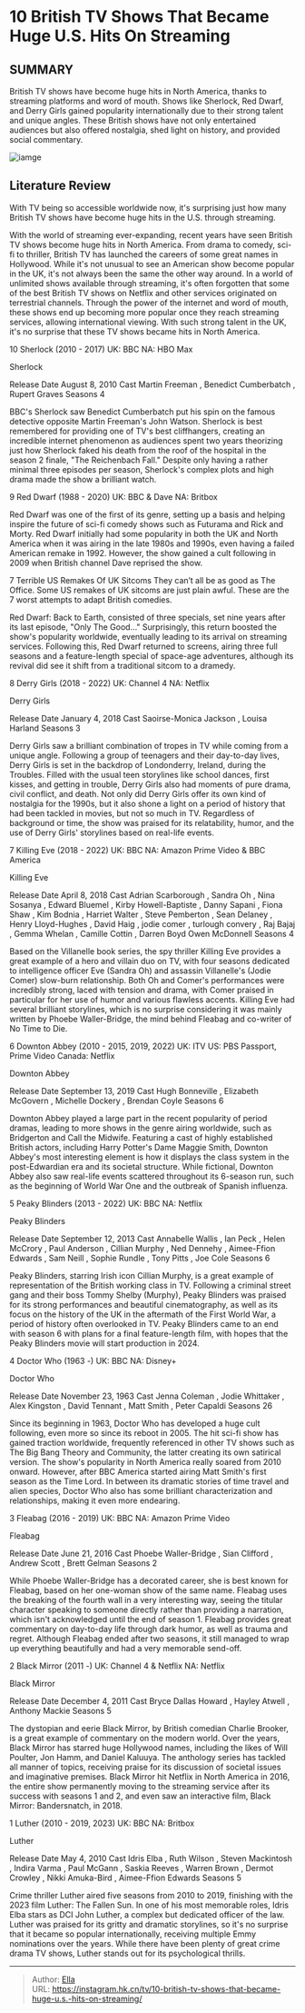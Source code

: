 # 10 British TV Shows That Became Huge U.S. Hits On Streaming


## SUMMARY 


 British TV shows have become huge hits in North America, thanks to streaming platforms and word of mouth. 
 Shows like Sherlock, Red Dwarf, and Derry Girls gained popularity internationally due to their strong talent and unique angles. 
 These British shows have not only entertained audiences but also offered nostalgia, shed light on history, and provided social commentary. 

![iamge](https://static1.srcdn.com/wordpress/wp-content/uploads/2024/01/benedict-cumberbatch-as-sherlock-holmes-from-sherlock.jpg)

## Literature Review

With TV being so accessible worldwide now, it&#39;s surprising just how many British TV shows have become huge hits in the U.S. through streaming.




With the world of streaming ever-expanding, recent years have seen British TV shows become huge hits in North America. From drama to comedy, sci-fi to thriller, British TV has launched the careers of some great names in Hollywood. While it&#39;s not unusual to see an American show become popular in the UK, it&#39;s not always been the same the other way around.
In a world of unlimited shows available through streaming, it&#39;s often forgotten that some of the best British TV shows on Netflix and other services originated on terrestrial channels. Through the power of the internet and word of mouth, these shows end up becoming more popular once they reach streaming services, allowing international viewing. With such strong talent in the UK, it&#39;s no surprise that these TV shows became hits in North America.









 








 10  Sherlock (2010 - 2017) 
UK: BBC NA: HBO Max


 







  Sherlock  


  Release Date    August 8, 2010     Cast    Martin Freeman , Benedict Cumberbatch , Rupert Graves     Seasons    4    


BBC&#39;s Sherlock saw Benedict Cumberbatch put his spin on the famous detective opposite Martin Freeman&#39;s John Watson. Sherlock is best remembered for providing one of TV&#39;s best cliffhangers, creating an incredible internet phenomenon as audiences spent two years theorizing just how Sherlock faked his death from the roof of the hospital in the season 2 finale, &#34;The Reichenbach Fall.&#34; Despite only having a rather minimal three episodes per season, Sherlock&#39;s complex plots and high drama made the show a brilliant watch. 





 9  Red Dwarf (1988 - 2020) 
UK: BBC &amp; Dave NA: Britbox
        

Red Dwarf was one of the first of its genre, setting up a basis and helping inspire the future of sci-fi comedy shows such as Futurama and Rick and Morty. Red Dwarf initially had some popularity in both the UK and North America when it was airing in the late 1980s and 1990s, even having a failed American remake in 1992. However, the show gained a cult following in 2009 when British channel Dave reprised the show.
            
 
 7 Terrible US Remakes Of UK Sitcoms 
They can’t all be as good as The Office. Some US remakes of UK sitcoms are just plain awful. These are the 7 worst attempts to adapt British comedies.



Red Dwarf: Back to Earth, consisted of three specials, set nine years after its last episode, &#34;Only The Good...&#34; Surprisingly, this return boosted the show&#39;s popularity worldwide, eventually leading to its arrival on streaming services. Following this, Red Dwarf returned to screens, airing three full seasons and a feature-length special of space-age adventures, although its revival did see it shift from a traditional sitcom to a dramedy.





 8  Derry Girls (2018 - 2022) 
UK: Channel 4 NA: Netflix
        

  Derry Girls  


  Release Date    January 4, 2018     Cast    Saoirse-Monica Jackson , Louisa Harland     Seasons    3    


Derry Girls saw a brilliant combination of tropes in TV while coming from a unique angle. Following a group of teenagers and their day-to-day lives, Derry Girls is set in the backdrop of Londonderry, Ireland, during the Troubles. Filled with the usual teen storylines like school dances, first kisses, and getting in trouble, Derry Girls also had moments of pure drama, civil conflict, and death.
Not only did Derry Girls offer its own kind of nostalgia for the 1990s, but it also shone a light on a period of history that had been tackled in movies, but not so much in TV. Regardless of background or time, the show was praised for its relatability, humor, and the use of Derry Girls&#39; storylines based on real-life events.





 7  Killing Eve (2018 - 2022) 
UK: BBC NA: Amazon Prime Video &amp; BBC America
        

  Killing Eve  


  Release Date    April 8, 2018     Cast    Adrian Scarborough , Sandra Oh , Nina Sosanya , Edward Bluemel , Kirby Howell-Baptiste , Danny Sapani , Fiona Shaw , Kim Bodnia , Harriet Walter , Steve Pemberton , Sean Delaney , Henry Lloyd-Hughes , David Haig , jodie comer , turlough convery , Raj Bajaj , Gemma Whelan , Camille Cottin , Darren Boyd Owen McDonnell     Seasons    4    


Based on the Villanelle book series, the spy thriller Killing Eve provides a great example of a hero and villain duo on TV, with four seasons dedicated to intelligence officer Eve (Sandra Oh) and assassin Villanelle&#39;s (Jodie Comer) slow-burn relationship. Both Oh and Comer&#39;s performances were incredibly strong, laced with tension and drama, with Comer praised in particular for her use of humor and various flawless accents. Killing Eve had several brilliant storylines, which is no surprise considering it was mainly written by Phoebe Waller-Bridge, the mind behind Fleabag and co-writer of No Time to Die. 





 6  Downton Abbey (2010 - 2015, 2019, 2022) 
UK: ITV US: PBS Passport, Prime Video Canada: Netflix
        

 Downton Abbey 


  Release Date    September 13, 2019     Cast    Hugh Bonneville , Elizabeth McGovern , Michelle Dockery , Brendan Coyle     Seasons    6    


Downton Abbey played a large part in the recent popularity of period dramas, leading to more shows in the genre airing worldwide, such as Bridgerton and Call the Midwife. Featuring a cast of highly established British actors, including Harry Potter&#39;s Dame Maggie Smith, Downton Abbey&#39;s most interesting element is how it displays the class system in the post-Edwardian era and its societal structure. While fictional, Downton Abbey also saw real-life events scattered throughout its 6-season run, such as the beginning of World War One and the outbreak of Spanish influenza.





 5  Peaky Blinders (2013 - 2022) 
UK: BBC NA: Netflix
        

  Peaky Blinders  


  Release Date    September 12, 2013     Cast    Annabelle Wallis , Ian Peck , Helen McCrory , Paul Anderson , Cillian Murphy , Ned Dennehy , Aimee-Ffion Edwards , Sam Neill , Sophie Rundle , Tony Pitts , Joe Cole     Seasons    6    


Peaky Blinders, starring Irish icon Cillian Murphy, is a great example of representation of the British working class in TV. Following a criminal street gang and their boss Tommy Shelby (Murphy), Peaky Blinders was praised for its strong performances and beautiful cinematography, as well as its focus on the history of the UK in the aftermath of the First World War, a period of history often overlooked in TV. Peaky Blinders came to an end with season 6 with plans for a final feature-length film, with hopes that the Peaky Blinders movie will start production in 2024.





 4  Doctor Who (1963 -) 
UK: BBC NA: Disney&#43;


 







  Doctor Who  


  Release Date    November 23, 1963     Cast    Jenna Coleman , Jodie Whittaker , Alex Kingston , David Tennant , Matt Smith , Peter Capaldi     Seasons    26    


Since its beginning in 1963, Doctor Who has developed a huge cult following, even more so since its reboot in 2005. The hit sci-fi show has gained traction worldwide, frequently referenced in other TV shows such as The Big Bang Theory and Community, the latter creating its own satirical version. The show&#39;s popularity in North America really soared from 2010 onward. However, after BBC America started airing Matt Smith&#39;s first season as the Time Lord. In between its dramatic stories of time travel and alien species, Doctor Who also has some brilliant characterization and relationships, making it even more endearing.





 3  Fleabag (2016 - 2019) 
UK: BBC NA: Amazon Prime Video
        

  Fleabag  


  Release Date    June 21, 2016     Cast    Phoebe Waller-Bridge , Sian Clifford , Andrew Scott , Brett Gelman     Seasons    2    


While Phoebe Waller-Bridge has a decorated career, she is best known for Fleabag, based on her one-woman show of the same name. Fleabag uses the breaking of the fourth wall in a very interesting way, seeing the titular character speaking to someone directly rather than providing a narration, which isn&#39;t acknowledged until the end of season 1. Fleabag provides great commentary on day-to-day life through dark humor, as well as trauma and regret. Although Fleabag ended after two seasons, it still managed to wrap up everything beautifully and had a very memorable send-off.





 2  Black Mirror (2011 -) 
UK: Channel 4 &amp; Netflix NA: Netflix


 







  Black Mirror  


  Release Date    December 4, 2011     Cast    Bryce Dallas Howard , Hayley Atwell , Anthony Mackie     Seasons    5    


The dystopian and eerie Black Mirror, by British comedian Charlie Brooker, is a great example of commentary on the modern world. Over the years, Black Mirror has starred huge Hollywood names, including the likes of Will Poulter, Jon Hamm, and Daniel Kaluuya. The anthology series has tackled all manner of topics, receiving praise for its discussion of societal issues and imaginative premises. Black Mirror hit Netflix in North America in 2016, the entire show permanently moving to the streaming service after its success with seasons 1 and 2, and even saw an interactive film, Black Mirror: Bandersnatch, in 2018.





 1  Luther (2010 - 2019, 2023) 
UK: BBC NA: Britbox
        

  Luther  


  Release Date    May 4, 2010     Cast    Idris Elba , Ruth Wilson , Steven Mackintosh , Indira Varma , Paul McGann , Saskia Reeves , Warren Brown , Dermot Crowley , Nikki Amuka-Bird , Aimee-Ffion Edwards     Seasons    5    


Crime thriller Luther aired five seasons from 2010 to 2019, finishing with the 2023 film Luther: The Fallen Sun. In one of his most memorable roles, Idris Elba stars as DCI John Luther, a complex but dedicated officer of the law. Luther was praised for its gritty and dramatic storylines, so it&#39;s no surprise that it became so popular internationally, receiving multiple Emmy nominations over the years. While there have been plenty of great crime drama TV shows, Luther stands out for its psychological thrills.


---

> Author: [Ella](https://instagram.hk.cn/)  
> URL: https://instagram.hk.cn/tv/10-british-tv-shows-that-became-huge-u.s.-hits-on-streaming/  

